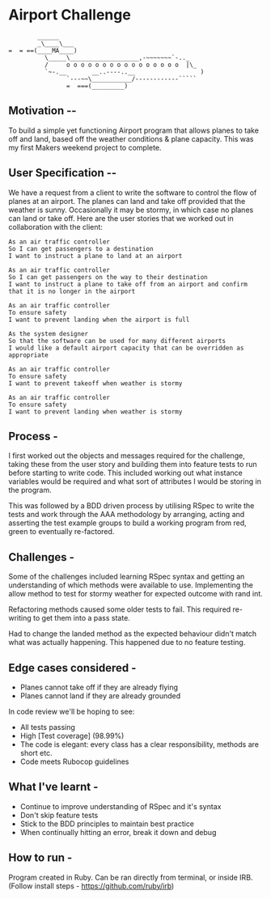 Airport Challenge
=================

```
        ______
        _\____\___
=  = ==(____MA____)
          \_____\___________________,-~~~~~~~`-.._
          /     o o o o o o o o o o o o o o o o  |\_
          `~-.__       __..----..__                  )
                `---~~\___________/------------`````
                =  ===(_________)

```

Motivation --
-----

To build a simple yet functioning Airport program that allows planes to take off and land, based off the weather conditions & plane capacity. This was my first Makers weekend project to complete.

User Specification --
-----

We have a request from a client to write the software to control the flow of planes at an airport. The planes can land and take off provided that the weather is sunny. Occasionally it may be stormy, in which case no planes can land or take off.  Here are the user stories that we worked out in collaboration with the client:

```
As an air traffic controller 
So I can get passengers to a destination 
I want to instruct a plane to land at an airport

As an air traffic controller 
So I can get passengers on the way to their destination 
I want to instruct a plane to take off from an airport and confirm that it is no longer in the airport

As an air traffic controller 
To ensure safety 
I want to prevent landing when the airport is full 

As the system designer
So that the software can be used for many different airports
I would like a default airport capacity that can be overridden as appropriate

As an air traffic controller 
To ensure safety 
I want to prevent takeoff when weather is stormy 

As an air traffic controller 
To ensure safety 
I want to prevent landing when weather is stormy 
```

Process -
-----
I first worked out the objects and messages required for the challenge, taking these from the user story and building them into feature tests to run before starting to write code. This included working out what instance variables would be required and what sort of attributes I would be storing in the program.

This was followed by a BDD driven process by utilising RSpec to write the tests and work through the AAA methodology by arranging, acting and asserting the test example groups to build a working program from red, green to eventually re-factored. 

Challenges - 
-----
Some of the challenges included learning RSpec syntax and getting an understanding of which methods were available to use. 
Implementing the allow method to test for stormy weather for expected outcome with rand int.

Refactoring methods caused some older tests to fail. This required re-writing to get them into a pass state. 

Had to change the landed method as the expected behaviour didn't match what was actually happening. This happened due to no feature testing. 

Edge cases considered -
-----
* Planes cannot take off if they are already flying
* Planes cannot land if they are already grounded

In code review we'll be hoping to see:

* All tests passing
* High [Test coverage] (98.99%)
* The code is elegant: every class has a clear responsibility, methods are short etc. 
* Code meets Rubocop guidelines

What I've learnt - 
-----
* Continue to improve understanding of RSpec and it's syntax
* Don't skip feature tests
* Stick to the BDD principles to maintain best practice
* When continually hitting an error, break it down and debug 

How to run - 
-----
Program created in Ruby. Can be ran directly from terminal, or inside IRB. (Follow install steps - https://github.com/ruby/irb)
